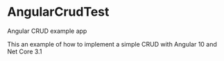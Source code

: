 # AngularCrudTest
Angular CRUD example app

This an example of how to implement a simple CRUD with Angular 10 and Net Core 3.1

